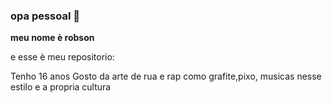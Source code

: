 ### opa pessoal 🙉
**meu nome è robson**

e esse è meu repositorio:

Tenho 16 anos
Gosto da arte de rua e rap como grafite,pixo, musicas nesse estilo e a propria cultura


